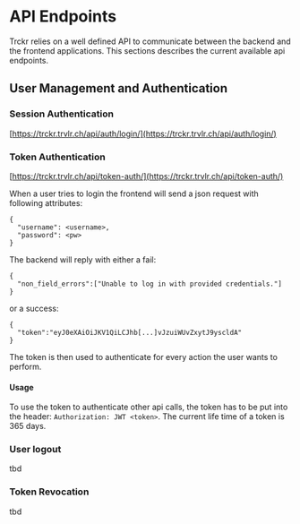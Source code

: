 # API Endpoints

Trckr relies on a well defined API to communicate between the backend and the frontend applications. This sections describes the current available api endpoints.

## User Management and Authentication

### Session Authentication

[https://trckr.trvlr.ch/api/auth/login/](https://trckr.trvlr.ch/api/auth/login/)

### Token Authentication

[https://trckr.trvlr.ch/api/token-auth/](https://trckr.trvlr.ch/api/token-auth/)

When a user tries to login the frontend will send a json request with following attributes:
```
{
  "username": <username>,
  "password": <pw>
}
```

The backend will reply with either a fail:
```
{
  "non_field_errors":["Unable to log in with provided credentials."]
}
```
or a success:
```
{
  "token":"eyJ0eXAiOiJKV1QiLCJhb[...]vJzuiWUvZxytJ9yscldA"
}
```
The token is then used to authenticate for every action the user wants to perform.

#### Usage

To use the token to authenticate other api calls, the token has to be put into the header: `Authorization: JWT <token>`. The current life time of a token is 365 days.

### User logout

tbd

### Token Revocation

tbd
